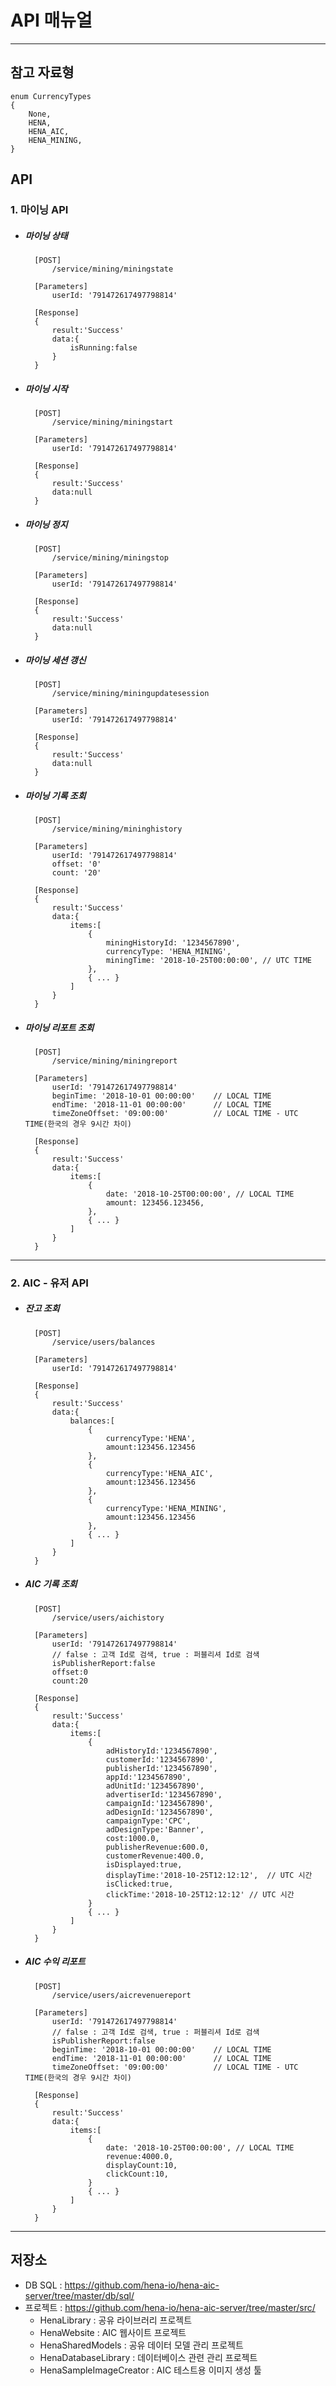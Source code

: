 # API 매뉴얼
----------------------------------------
##  참고 자료형

	enum CurrencyTypes
	{
		None,
		HENA,
		HENA_AIC,
		HENA_MINING,
	}

## API
    

### 1. 마이닝 API 
- ##### 마이닝 상태
        [POST]
            /service/mining/miningstate
        
        [Parameters]
            userId: '791472617497798814'

        [Response]
        {
            result:'Success'
            data:{
                isRunning:false
            }
        }

- ##### 마이닝 시작
        [POST]
            /service/mining/miningstart
        
        [Parameters]
            userId: '791472617497798814'

        [Response]
        {
            result:'Success'
            data:null
        }
   
- ##### 마이닝 정지
        [POST] 
            /service/mining/miningstop
    
        [Parameters]
            userId: '791472617497798814'
        
        [Response]
        {
            result:'Success'
            data:null
        }

- ##### 마이닝 세션 갱신
        [POST] 
            /service/mining/miningupdatesession
    
        [Parameters]
            userId: '791472617497798814'

        [Response]
        {
            result:'Success'
            data:null
        }

- ##### 마이닝 기록 조회
        [POST]
            /service/mining/mininghistory
        
        [Parameters]
            userId: '791472617497798814'
            offset: '0'
            count: '20'

        [Response]
        {
            result:'Success'
            data:{
                items:[
                    {
                        miningHistoryId: '1234567890',
                        currencyType: 'HENA_MINING',
                        miningTime: '2018-10-25T00:00:00', // UTC TIME
                    },
                    { ... }
                ]
            }
        }

- ##### 마이닝 리포트 조회
        [POST]
            /service/mining/miningreport
        
        [Parameters]
            userId: '791472617497798814'
            beginTime: '2018-10-01 00:00:00'    // LOCAL TIME
            endTime: '2018-11-01 00:00:00'      // LOCAL TIME
            timeZoneOffset: '09:00:00'          // LOCAL TIME - UTC TIME(한국의 경우 9시간 차이)

        [Response]
        {
            result:'Success'
            data:{
                items:[
                    {
                        date: '2018-10-25T00:00:00', // LOCAL TIME
                        amount: 123456.123456,
                    },
                    { ... }
                ]
            }
        }   

----------------------------------------
### 2. AIC - 유저 API
- ##### 잔고 조회
        [POST]
            /service/users/balances
        
        [Parameters]
            userId: '791472617497798814'
        
        [Response]
        {
            result:'Success'
            data:{
                balances:[
                    {
                        currencyType:'HENA',
                        amount:123456.123456
                    },
                    {
                        currencyType:'HENA_AIC',
                        amount:123456.123456
                    },
                    {
                        currencyType:'HENA_MINING',
                        amount:123456.123456
                    },
                    { ... }
                ]
            }
        }   
            
   
- ##### AIC 기록 조회
        [POST]
            /service/users/aichistory
        
        [Parameters]
            userId: '791472617497798814'
            // false : 고객 Id로 검색, true : 퍼블리셔 Id로 검색
            isPublisherReport:false 
            offset:0
            count:20
        
        [Response]
        {
            result:'Success'
            data:{
                items:[
                    {
                        adHistoryId:'1234567890',
                        customerId:'1234567890',
                        publisherId:'1234567890',
                        appId:'1234567890',
                        adUnitId:'1234567890',
                        advertiserId:'1234567890',
                        campaignId:'1234567890',
                        adDesignId:'1234567890',
                        campaignType:'CPC',
                        adDesignType:'Banner',
                        cost:1000.0,
                        publisherRevenue:600.0,
                        customerRevenue:400.0,
                        isDisplayed:true,
                        displayTime:'2018-10-25T12:12:12',	// UTC 시간
                        isClicked:true,
                        clickTime:'2018-10-25T12:12:12'	// UTC 시간
                    }
                    { ... }
                ]
            }
        }  

- ##### AIC 수익 리포트
        [POST]
            /service/users/aicrevenuereport
        
        [Parameters]
            userId: '791472617497798814'
            // false : 고객 Id로 검색, true : 퍼블리셔 Id로 검색
            isPublisherReport:false 
            beginTime: '2018-10-01 00:00:00'    // LOCAL TIME
            endTime: '2018-11-01 00:00:00'      // LOCAL TIME
            timeZoneOffset: '09:00:00'          // LOCAL TIME - UTC TIME(한국의 경우 9시간 차이)
        
        [Response]
        {
            result:'Success'
            data:{
                items:[
                    {
                        date: '2018-10-25T00:00:00', // LOCAL TIME
                        revenue:4000.0,
                        displayCount:10,
                        clickCount:10,
                    }
                    { ... }
                ]
            }
        }  

----------------------------------------
## 저장소
   - DB SQL : https://github.com/hena-io/hena-aic-server/tree/master/db/sql/
   - 프로젝트 : https://github.com/hena-io/hena-aic-server/tree/master/src/
        - HenaLibrary : 공유 라이브러리 프로젝트
        - HenaWebsite : AIC 웹사이트 프로젝트
        - HenaSharedModels : 공유 데이터 모델 관리 프로젝트
        - HenaDatabaseLibrary : 데이터베이스 관련 관리 프로젝트
        - HenaSampleImageCreator : AIC 테스트용 이미지 생성 툴
